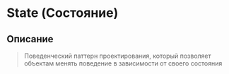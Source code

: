 # State (Состояние)

## Описание
> Поведенческий паттерн проектирования, который позволяет объектам менять поведение в зависимости от своего состояния